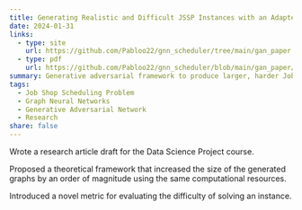 ```yaml
---
title: Generating Realistic and Difficult JSSP Instances with an Adapted Adjacency-Matrix-based GAN
date: 2024-01-31
links:
  - type: site
    url: https://github.com/Pabloo22/gnn_scheduler/tree/main/gan_paper
  - type: pdf
    url: https://github.com/Pabloo22/gnn_scheduler/blob/main/gan_paper/paper.pdf
summary: Generative adversarial framework to produce larger, harder Job Shop Scheduling Problem instances plus a novel difficulty metric.
tags:
  - Job Shop Scheduling Problem
  - Graph Neural Networks
  - Generative Adversarial Network
  - Research
share: false
---
```


Wrote a research article draft for the Data Science Project course.

Proposed a theoretical framework that increased the size of the generated graphs by an order of magnitude using the same computational resources.

Introduced a novel metric for evaluating the difficulty of solving an instance.

<!--more-->
